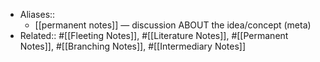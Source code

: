 - Aliases::
    - [[permanent notes]] — discussion ABOUT the idea/concept (meta) 
- Related:: #[[Fleeting Notes]], #[[Literature Notes]], #[[Permanent Notes]], #[[Branching Notes]], #[[Intermediary Notes]]
